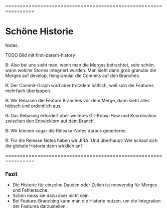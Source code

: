 
<!-- .slide: data-background-image="07-schoene-historie/schriftrolle.png"  data-background-opacity="1"  data-background-size="contain" -->


================================================================


<!-- .slide: data-background-image="07-schoene-historie/schriftrolle.png"  data-background-opacity="0.4"  data-background-size="contain" -->

# Schöne Historie


Notes:

TODO Bild mit first-parent-history


B: Also bei uns sieht man, wenn man die Merges betrachtet,
sehr schön, wann welche Stories integriert wurden.
Man sieht dann grob granular die Merges auf develop,
feingranular die Commits auf den Branches.

R: Der Commit-Graph wird aber trotzdem häßlich, 
weil sich die Features mehrfach überlappen.

B: Wir Rebasen die Feature Branches vor dem Merge,
dann sieht alles hübsch und ordentlich aus. 

R: Das Rebasing erfordert aber weiteres Git-Know-How und Koordination zwischen den Entwicklern auf dem Branch.

B: Wir können sogar die Release-Notes daraus generieren.

R: Für die Release Notes haben wir JIRA.
  Und überhaupt: Wer schaut sich die globale Historie denn wirklich an?



================================================================


### Fazit

 * Die Historie für einzelne Dateien oder Zeilen ist notwendig für Merges und Fehlersuche.
 * Schön muss sie dazu aber nicht sein
 * Bei Feature-Branching kann man die Historie nutzen, um die Integration der Features darzustellen.

   